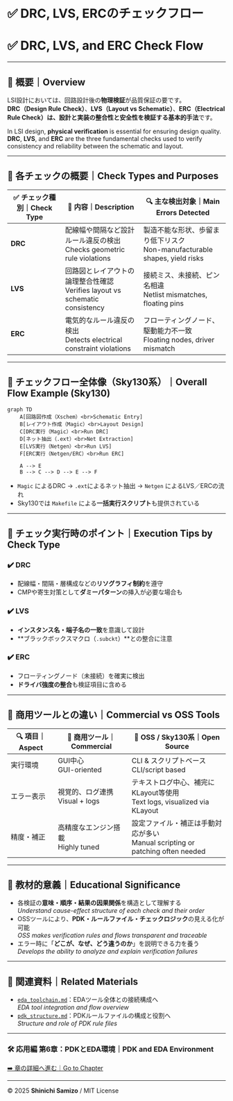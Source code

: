 # ✅ DRC, LVS, ERCのチェックフロー  
# ✅ DRC, LVS, and ERC Check Flow

---

## 📘 概要｜Overview

LSI設計においては、回路設計後の**物理検証**が品質保証の要です。  
**DRC（Design Rule Check）**、**LVS（Layout vs Schematic）**、**ERC（Electrical Rule Check）**は、設計と実装の**整合性と安全性を検証する基本的手法**です。

In LSI design, **physical verification** is essential for ensuring design quality.  
**DRC**, **LVS**, and **ERC** are the three fundamental checks used to verify consistency and reliability between the schematic and layout.

---

## 🧪 各チェックの概要｜Check Types and Purposes

| ✅ **チェック種別｜Check Type** | 📘 **内容｜Description** | 🔍 **主な検出対象｜Main Errors Detected** |
|-----------------------------|--------------------------|--------------------------------|
| **DRC** | 配線幅や間隔など設計ルール違反の検出<br>Checks geometric rule violations | 製造不能な形状、歩留まり低下リスク<br>Non-manufacturable shapes, yield risks |
| **LVS** | 回路図とレイアウトの論理整合性確認<br>Verifies layout vs schematic consistency | 接続ミス、未接続、ピン名相違<br>Netlist mismatches, floating pins |
| **ERC** | 電気的なルール違反の検出<br>Detects electrical constraint violations | フローティングノード、駆動能力不一致<br>Floating nodes, driver mismatch |

---

## 🔁 チェックフロー全体像（Sky130系）｜Overall Flow Example (Sky130)

```mermaid
graph TD
    A[回路図作成（Xschem）<br>Schematic Entry]
    B[レイアウト作成（Magic）<br>Layout Design]
    C[DRC実行（Magic）<br>Run DRC]
    D[ネット抽出（.ext）<br>Net Extraction]
    E[LVS実行（Netgen）<br>Run LVS]
    F[ERC実行（Netgen/ERC）<br>Run ERC]

    A --> E
    B --> C --> D --> E --> F
```

- `Magic` によるDRC → `.ext`によるネット抽出 → `Netgen` によるLVS／ERCの流れ  
- Sky130では `Makefile` による**一括実行スクリプト**も提供されている

---

## 🧩 チェック実行時のポイント｜Execution Tips by Check Type

### ✔️ **DRC**
- 配線幅・間隔・層構成などの**リソグラフィ制約**を遵守  
- CMPや寄生対策として**ダミーパターン**の挿入が必要な場合も

### ✔️ **LVS**
- **インスタンス名・端子名の一致**を意識して設計  
- **ブラックボックスマクロ（`.subckt`）**との整合に注意

### ✔️ **ERC**
- フローティングノード（未接続）を確実に検出  
- **ドライバ強度の整合**も検証項目に含める

---

## 🧰 商用ツールとの違い｜Commercial vs OSS Tools

| 🔍 **項目｜Aspect** | 💼 **商用ツール｜Commercial** | 🧪 **OSS / Sky130系｜Open Source** |
|---------------------|------------------------------|------------------------------------|
| 実行環境 | GUI中心<br>GUI-oriented | CLI & スクリプトベース<br>CLI/script based |
| エラー表示 | 視覚的、ログ連携<br>Visual + logs | テキストログ中心、補完にKLayout等使用<br>Text logs, visualized via KLayout |
| 精度・補正 | 高精度なエンジン搭載<br>Highly tuned | 設定ファイル・補正は手動対応が多い<br>Manual scripting or patching often needed |

---

## 🎯 教材的意義｜Educational Significance

- 各検証の**意味・順序・結果の因果関係**を構造として理解する  
  *Understand cause-effect structure of each check and their order*
- OSSツールにより、**PDK・ルールファイル・チェックロジック**の見える化が可能  
  *OSS makes verification rules and flows transparent and traceable*
- エラー時に「**どこが、なぜ、どう違うのか**」を説明できる力を養う  
  *Develops the ability to analyze and explain verification failures*

---

## 🔗 関連資料｜Related Materials

- [`eda_toolchain.md`](./eda_toolchain.md)：EDAツール全体との接続構成へ  
  *EDA tool integration and flow overview*
- [`pdk_structure.md`](./pdk_structure.md)：PDKルールファイルの構成と役割へ  
  *Structure and role of PDK rule files*

---

### 🛠️ 応用編 第6章：PDKとEDA環境｜PDK and EDA Environment  
[➡️ 章の詳細へ進む｜Go to Chapter](./README.md)

---

© 2025 **Shinichi Samizo** / MIT License
